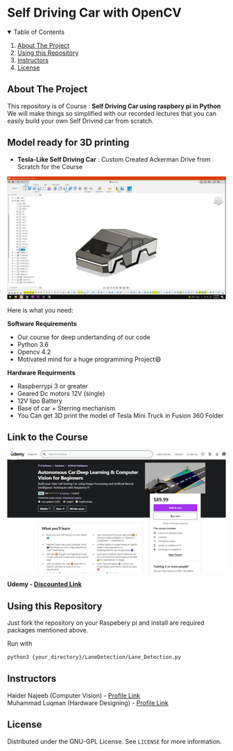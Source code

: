 # Self Driving Car with OpenCV

<details open="open">
  <summary>Table of Contents</summary>
  <ol>
    <li><a href="#About-the-project">About The Project</a></li>
    <li><a href="#Usage">Using this Repository</a></li>
    <li><a href="#Instructors">Instructors</a></li>
    <li><a href="#license">License</a></li>
  </ol>
</details>

## About The Project

This repository is of Course : **Self Driving Car using raspbery pi in Python**
We will make things so simplified with our recorded lectures that you can easily build your own Self Drivind car from scratch.

## Model ready for 3D printing 
- **Tesla-Like Self Driving Car** : Custom Created Ackerman Drive from Scratch for the Course 

![alt text](https://github.com/HaiderAbasi/SelfDrivingProject_MiniTesla/blob/master/3D%20model%20file/Upper_body_full.png)

Here is what you need:

**Software Requirements**
* Our course for deep undertanding of our code
* Python 3.6 
* Opencv 4.2
* Motivated mind for a huge programming Project:smile:

**Hardware Requirments**
* Raspberrypi 3 or greater
* Geared Dc motors 12V (single)
* 12V lipo Battery
* Base of car + Sterring mechanism
* You Can get 3D print the model of Tesla Mini Truck in Fusion 360 Folder

## Link to the Course
![alt text](https://github.com/HaiderAbasi/SelfDrivingProject_MiniTesla/blob/master/3D%20model%20file/Tesla%20Self%20Driving%20Car.png)

**Udemy - [Discounted Link](https://www.udemy.com/course/autonomous-car-deep-learning-computer-vision-for-beginners/?couponCode=GITHUB_DISCOUNT)**

## Using this Repository

Just fork the repository on your Raspebery pi and install are required packages mentioned above.

Run with 
  ```sh
  python3 {your_directory}/LaneDetection/Lane_Detection.py 
  ```


## Instructors

Haider Najeeb   (Computer Vision)    -  [Profile Link](https://www.linkedin.com/in/haider-najeeb-68812516a/)  
Muhammad Luqman (Hardware Designing) - [Profile Link](https://www.linkedin.com/in/muhammad-luqman-9b227a11b/)  

## License

Distributed under the GNU-GPL License. See `LICENSE` for more information.
